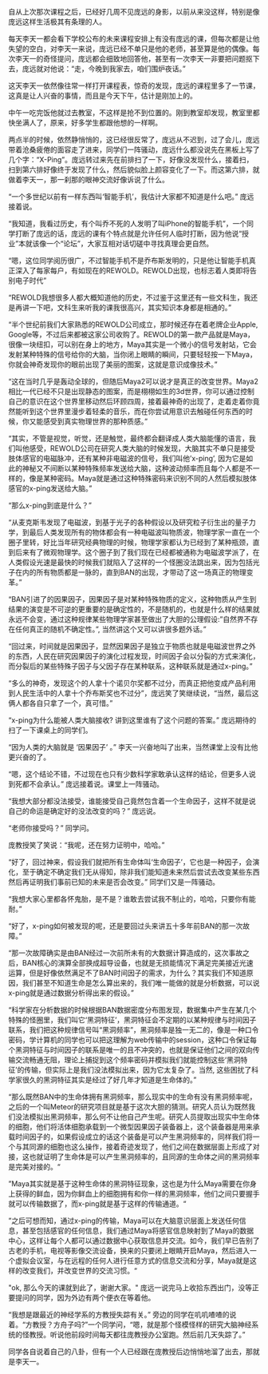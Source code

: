 自从上次那次课程之后，已经好几周不见庞远的身影，以前从来没这样，特别是像庞远这样生活极其有条理的人。

每天李天一都会看下学校公布的未来课程安排上有没有庞远的课，但每次都是让他失望的空白，对李天一来说，庞远已经不单只是他的老师，甚至算是他的偶像。每次李天一的奇怪提问，庞远都会细致地回答他，甚至有一次李天一非要把问题抠下去，庞远就对他说：“走，今晚到我家去，咱们围炉夜话。” 

这天李天一依然像往常一样打开课程表，惊奇的发现，庞远的课程里多了一节课，这真是让人兴奋的事情，而且是今天下午，估计是刚加上的。

中午一吃完饭他就过去教室，不这样是抢不到位置的。刚到教室却发现，教室里都快坐满人了，原来，好多学生都跟他想的一样啊。

两点半的时候，依然静悄悄的，这已经很反常了，庞远从不迟到，过了会儿，庞远带着沧桑疲倦的面容走了进来，同学们一阵骚动，庞远什么都没说先在黑板上写了几个字：“X-Ping”。庞远转过来先在前排扫了一下，好像没发现什么，接着扫，扫到第六排好像终于发现了什么，然后貌似脸上颜容变化了一下。而这第六排，就做着李天一，那一刹那的眼神交流好像诉说了什么。

“一个多世纪以前有一样东西叫‘智能手机’，我估计大家都不知道是什么吧。” 庞远接着说。

“我知道，我看过历史，有个叫乔不死的人发明了叫iPhone的智能手机”，一个同学打断了庞远的话，庞远的课有个特点就是允许任何人临时打断，因为他说“授业”本就该像一个“论坛”，大家互相对话切磋中寻找真理会更自然。

“嗯，这位同学阅历很广，不过智能手机不是乔布斯发明的，只是他让智能手机真正深入了每家每户，有如现在的REWOLD。REWOLD出现，也标志着人类即将告别电子时代”

“REWOLD我想很多人都大概知道他的历史，不过鉴于这里还有一些文科生，我还是再讲一下吧，文科生来听我的课我很高兴，其实知识本身都是相通的。”

“半个世纪前我们大家熟悉的REWOLD公司成立，那时候还存在着老牌企业Apple, Google等，不过后来都被这家公司收购了。REWOLD的第一款产品就是Maya，很像一块纽扣，可以别在身上的地方，Maya其实是一个微小的信号发射站，它会发射某种特殊的信号给你的大脑，当你闭上眼睛的瞬间，只要轻轻按一下Maya，你就会神奇发现你的眼前出现了美丽的图案，这就是意识成像技术。”

“这在当时几乎是轰动全球的，但随后Maya2可以说才是真正的改变世界。Maya2相比一代已经不只是出现静态的图案，而是栩栩如生的3d世界，你可以通过控制自己的意识在这个世界里移动然后环顾四周，接着最神奇的出现了，走着走着你竟然能听到这个世界里漫步着轻柔的音乐，而在你尝试用意识去触碰任何东西的时候，你又能感受到真实物理世界的那种质感。”

“其实，不管是视觉，听觉，还是触觉，最终都会翻译成人类大脑能懂的语言，我们叫他感受，REWOLD公司在研究人类大脑的时候发现，大脑其实不单只是接受肢体感官的电磁脉冲，还有某种非电磁波的信号，我们叫他’x-ping’, 因为它是如此的神秘又不间断以某种特殊频率发送给大脑，这种波动频率而且每个人都是不一样的，像是某种密码。Maya就是通过这种特殊密码来识别不同的人然后模拟肢体感官的x-ping发送给大脑。”

“那么x-ping到底是什么？”

“从麦克斯韦发现了电磁波，到基于光子的各种假设以及研究粒子衍生出的量子力学，到最后人类发现所有的物体都会有一种电磁波叫物质波，物理学家一直在一个圈子里转，好比当年研究经典物理的时候，物理学家都认为已经到了某种瓶颈，直到后来有了微观物理学。这个圈子到了我们现在已经都被通称为电磁波学派了，在人类假设光速是最快的时候我们就陷入了这样的一个怪圈没法跳出来，因为包括光子在内的所有物质都是一脉的，直到BAN的出现，才带动了这一场真正的物理变革。”

“BAN引进了的因果因子，因果因子是对某种特殊物质的定义，这种物质从产生到结果的演变是不可逆的更重要的是确定性的，不是随机的，也就是什么样的结果就永远不会变，通过这种规律某些物理学家甚至做出了大胆的公理假设:”自然界不存在任何真正的随机不确定性。”, 当然讲这个又可以讲很多题外话。”

“回过来，时间就是因果因子，显然因果因子是独立于物质也就是电磁波世界之外的东西，人民在研究因果因子的演化过程发现，时间因子会以分裂的方式来演化，而分裂后的某些特殊子因子与父因子存在某种联系，这种联系就是通过x-ping。”

“多么的神奇，发现这个的人拿十个诺贝尔奖都不过分，而真正把他变成产品利用到人民生活中的人拿十个乔布斯奖也不过分”，庞远笑了笑继续说，“当然，最后这俩人都各自只拿了一个，真可惜。”

“x-ping为什么能被人类大脑接收? 讲到这里谁有了这个问题的答案。” 庞远期待的扫了一下课桌上的同学们。

“因为人类的大脑就是 ‘因果因子’ 。” 李天一兴奋地叫了出来，当然课堂上没有比他更兴奋的了。

“嗯，这个结论不错，不过现在也只有少数科学家敢承认这样的结论，但更多人说到死都不会承认。” 庞远接着说。课堂上一阵骚动。

“我想大部分都没法接受，谁能接受自己竟然包含着一个生命因子，这样不就是说自己的命运是确定好的没法改变的吗？” 庞远说。

“老师你接受吗？” 同学问。

庞教授笑了笑说：“我呢，还在努力证明中，哈哈。”

“好了，回过神来，假设我们就把所有生命体叫‘生命因子’，它也是一种因子，会演化，至于确定不确定我们无从得知，除非我们能知道未来然后尝试去改变某些东西然后再证明我们事前已知的未来是否会改变。” 同学们又是一阵骚动。

“我想大家心里都各怀鬼胎，是不是？谁敢去尝试我不制止的，哈哈，只要你有能耐。”

“好了，x-ping如何被发现的呢，还是要回过头来讲五十多年前BAN的那一次故障。”

“那一次故障确实是由BAN经过一次前所未有的大数据计算造成的，这次事故之后，BAN核心的演算全部换成超导设备，也就是无损能情况下满足完美接近光速运算，但是好像依然满足不了BAN时间因子的需求，为什么？其实我们不知道原因，我们甚至不知道生命是怎么算出来的，我们唯一能做的就是分析数据，可以说x-ping就是通过数据分析得出来的假设。”

“科学家在分析数据的时候根据BAN数据密度分布图发现，数据集中产生在某几个特殊的怪圈里，我们叫它‘黑洞特征’，黑洞特征会不定期的以某种规律与时间因子联系，我们把这种规律信号叫“黑洞频率”，黑洞频率是独一无二的，像是一种口令密码，学计算机的同学也可以把这理解为web传输中的session，这种口令保证每个黑洞特征与时间因子的联系是唯一的且不冲突的，也就是保证他们之间的双向传输交流畅通无阻，理论上捕捉到这个频率密码并模拟我们就能控制这些‘黑洞特征’的传输，但实际上是我们没法模拟出来，因为它太复杂了。当然, 这些困扰了科学家很久的黑洞特征其实是经过了好几年才知道是生命体的。”

“那么既然BAN中的生命体拥有黑洞频率，那么现实中的生命有没有黑洞频率呢，之后的一个叫Meteor的研究项目就是基于这次大胆的猜测。研究人员认为既然我们没法模拟出黑洞频率，那么何不让他自己产生呢。研究人员提取出现实中生命体的细胞，他们将活体细胞承载到一个微型因果因子装备器上，这个装备器是用来承载时间因子的，如果假设成立的话这个装备是可以产生黑洞频率的，同样我们将一个与其同源的细胞也这么操作，接着奇迹发现了，他们之间在数据层面上形成了对接，这也就证明了生命体是可以产生黑洞频率的，且同源的生命体之间的黑洞频率是完美对接的。“

”Maya其实就是基于这种生命体的黑洞特征现象，这也是为什么Maya需要在你身上获得的鲜血，因为你鲜血上的细胞拥有和你一样的黑洞频率，他们之间只要握手就可以传输数据了，而x-ping就是基于这样的传输通道。“

”之后可想而知，通过x-ping的传输，Maya可以在大脑意识层面上发送任何信息，甚至包括感官的任何信息，我们通过Maya将感官信息映射到了Maya的数据中心，这样让每个人都可以通过数据中心获取信息并交流。如今，我们早已告别了古老的手机，电视等影像交流设备，换来的只要闭上眼睛开启Maya，然后进入一个虚拟会议室，与在远程的任何人进行任意方式的信息交流和分享，Maya就是这样的改变我们，并改变世界的交流习惯。“

"ok, 那么今天的课就到此了，谢谢大家。" 庞远一说完马上收拾东西出门，没等正要提问的同学，因为外边有两个便衣在等着他。

“我想是跟最近的神经学系的方教授失踪有关。” 旁边的同学在叽叽喳喳的说着。“方教授？方舟子吗?”一个同学问，“嗯，就是那个怪模怪样的研究大脑神经系统的怪教授。听说他前段时间每天都往庞教授办公室跑。然后前几天失踪了。” 

同学各自说着自己的八卦，但有一个人已经跟在庞教授后边悄悄地溜了出去，那就是李天一。

